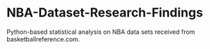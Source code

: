# NBA-Dataset-Research-Findings

Python-based statistical analysis on NBA data sets received from basketballreference.com.
